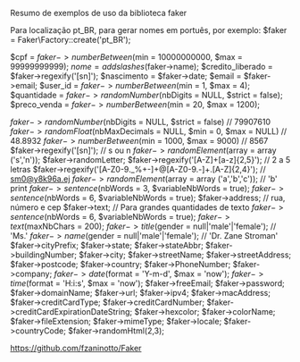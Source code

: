 Resumo de exemplos de uso da biblioteca faker

Para localização pt_BR, para gerar nomes em portuês, por exemplo:
$faker = Faker\Factory::create('pt_BR');

$cpf = $faker->numberBetween($min = 10000000000, $max = 99999999999);
$nome = addslashes($faker->name);
$credito_liberado = $faker->regexify('[sn]');
$nascimento = $faker->date;
$email = $faker->email;
$user_id = $faker->numberBetween($min = 1, $max = 4);
$quantidade = $faker->randomNumber($nbDigits = NULL, $strict = false);
$preco_venda = $faker->numberBetween($min = 20, $max = 1200);

$faker->randomNumber($nbDigits = NULL, $strict = false) // 79907610
$faker->randomFloat($nbMaxDecimals = NULL, $min = 0, $max = NULL) // 48.8932
$faker->numberBetween($min = 1000, $max = 9000) // 8567
$faker->regexify('[sn]'); // s ou n
$faker->randomElement($array = array ('s','n'));
$faker->randomLetter;
$faker->regexify('[A-Z]+[a-z]{2,5}'); // 2 a 5 letras
$faker->regexify('[A-Z0-9._%+-]+@[A-Z0-9.-]+\.[A-Z]{2,4}'); // sm0@y8k96a.ej
$faker->randomElement($array = array ('a','b','c')); // 'b'
print $faker->sentence($nbWords = 3, $variableNbWords = true);
$faker->sentence($nbWords = 6, $variableNbWords = true);
$faker->address; // rua, número e cep
$faker->text; // Para grandes quantidades de texto
$faker->sentence($nbWords = 6, $variableNbWords = true);
$faker->text($maxNbChars = 200);
$faker->title($gender = null|'male'|'female');     // 'Ms.'
$faker->name($gender = null|'male'|'female');      // 'Dr. Zane Stroman'
$faker->cityPrefix;
$faker->state;
$faker->stateAbbr;
$faker->buildingNumber;
$faker->city;
$faker->streetName;
$faker->streetAddress;
$faker->postcode;
$faker->country;
$faker->PhoneNumber;
$faker->company;
$faker->date($format = 'Y-m-d', $max = 'now');
$faker->time($format = 'H:i:s', $max = 'now');
$faker->freeEmail;
$faker->password;
$faker->domainName;
$faker->url;
$faker->ipv4;
$faker->macAddress;
$faker->creditCardType;
$faker->creditCardNumber;
$faker->creditCardExpirationDateString;
$faker->hexcolor;
$faker->colorName;
$faker->fileExtension;
$faker->mimeType;
$faker->locale;
$faker->countryCode;
$faker->randomHtml(2,3);

https://github.com/fzaninotto/Faker
